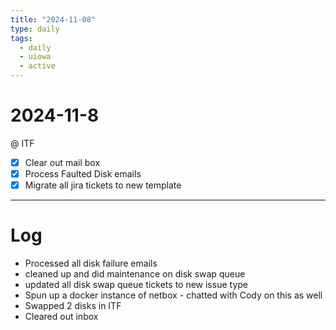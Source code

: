 ```yaml
---
title: "2024-11-08"
type: daily
tags:
  - daily
  - uiowa
  - active
---
```


# 2024-11-8

@ ITF

- [x] Clear out mail box
- [x] Process Faulted Disk emails
- [x] Migrate all jira tickets to new template

---

# Log

- Processed all disk failure emails
- cleaned up and did maintenance on disk swap queue
- updated all disk swap queue tickets to new issue type
- Spun up a docker instance of netbox - chatted with Cody on this as well
- Swapped 2 disks in ITF
- Cleared out inbox